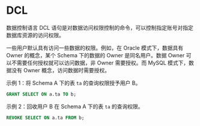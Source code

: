 # DCL 

数据控制语言 DCL 语句是对数据访问权限控制的命令，可以控制指定账号对指定数据库资源的访问权限。

一些用户默认具有访问一些数据的权限。例如，在 Oracle 模式下，数据具有 Owner 的概念，某个 Schema 下的数据的 Owner 是同名用户。数据 Owner 可以不需要任何授权就可以访问数据，非 Owner 需要授权。而 MySQL 模式下，数据没有 Owner 概念，访问数据时需要授权。

示例 1：将 Schema A 下的表 `ta` 的查询权限授予用户 B。

```sql
GRANT SELECT ON a.ta TO b;
```

示例 2：回收用户 B 在 Schema A 下的表 `ta` 的查询权限。

```sql
REVOKE SELECT ON a.ta FROM b;
```



​
